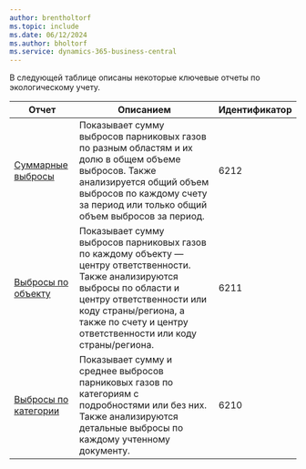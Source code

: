 ```yaml
---
author: brentholtorf
ms.topic: include
ms.date: 06/12/2024
ms.author: bholtorf
ms.service: dynamics-365-business-central
---
```


В следующей таблице описаны некоторые ключевые отчеты по экологическому учету.

| Отчет | Описанием | Идентификатор | 
|---------|---------|---------|
|[Суммарные выбросы](https://businesscentral.dynamics.com?report=6212)|Показывает сумму выбросов парниковых газов по разным областям и их долю в общем объеме выбросов. Также анализируется общий объем выбросов по каждому счету за период или только общий объем выбросов за период.|6212|
|[Выбросы по объекту](https://businesscentral.dynamics.com?report=6211)|Показывает сумму выбросов парниковых газов по каждому объекту — центру ответственности. Также анализируются выбросы по области и центру ответственности или коду страны/региона, а также по счету и центру ответственности или коду страны/региона.|6211|
|[Выбросы по категории](https://businesscentral.dynamics.com?report=6210)|Показывает сумму и среднее выбросов парниковых газов по категориям с подробностями или без них. Также анализируются детальные выбросы по каждому учтенному документу.|6210|
